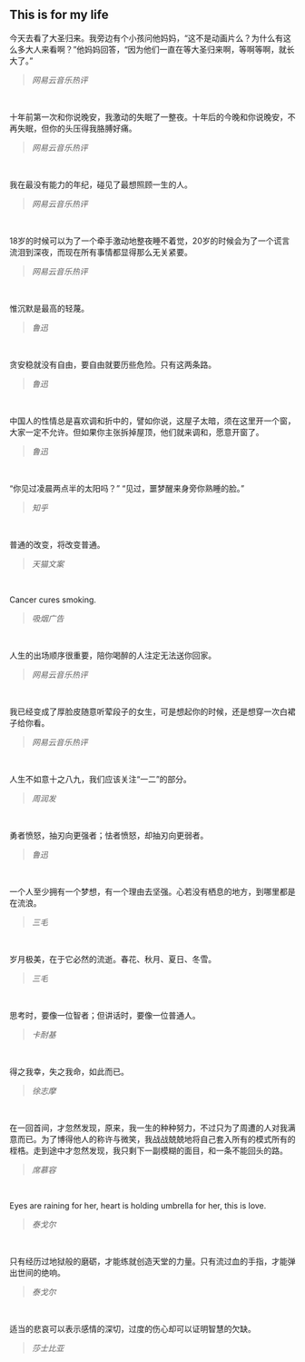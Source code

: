 ## This is for my life

 今天去看了大圣归来。我旁边有个小孩问他妈妈，“这不是动画片么？为什么有这么多大人来看啊？”他妈妈回答，“因为他们一直在等大圣归来啊，等啊等啊，就长大了。”
> *网易云音乐热评*

<br/>

 十年前第一次和你说晚安，我激动的失眠了一整夜。十年后的今晚和你说晚安，不再失眠，但你的头压得我胳膊好痛。
> *网易云音乐热评*

<br/>

我在最没有能力的年纪，碰见了最想照顾一生的人。
> *网易云音乐热评*

<br/>

18岁的时候可以为了一个牵手激动地整夜睡不着觉，20岁的时候会为了一个谎言流泪到深夜，而现在所有事情都显得那么无关紧要。
> *网易云音乐热评*

<br/>

惟沉默是最高的轻蔑。
> *鲁迅*

<br/>

贪安稳就没有自由，要自由就要历些危险。只有这两条路。
> *鲁迅*

<br/>

中国人的性情总是喜欢调和折中的，譬如你说，这屋子太暗，须在这里开一个窗，大家一定不允许。但如果你主张拆掉屋顶，他们就来调和，愿意开窗了。
> *鲁迅*

<br/>

“你见过凌晨两点半的太阳吗？”
“见过，噩梦醒来身旁你熟睡的脸。”
> *知乎*

<br/>

普通的改变，将改变普通。
> *天猫文案*

<br/>

Cancer cures smoking.
> *吸烟广告*

<br/>

人生的出场顺序很重要，陪你喝醉的人注定无法送你回家。
> *网易云音乐热评*

<br/>

我已经变成了厚脸皮随意听荤段子的女生，可是想起你的时候，还是想穿一次白裙子给你看。
> *网易云音乐热评*

<br/>

人生不如意十之八九，我们应该关注“一二”的部分。
> *周润发*

<br/>

勇者愤怒，抽刃向更强者；怯者愤怒，却抽刃向更弱者。
> *鲁迅*

<br/>

一个人至少拥有一个梦想，有一个理由去坚强。心若没有栖息的地方，到哪里都是在流浪。
> *三毛*

<br/>

岁月极美，在于它必然的流逝。春花、秋月、夏日、冬雪。
> *三毛*

<br/>

思考时，要像一位智者；但讲话时，要像一位普通人。
> *卡耐基*

<br/>

得之我幸，失之我命，如此而已。
> *徐志摩*

<br/>

在一回首间，才忽然发现，原来，我一生的种种努力，不过只为了周遭的人对我满意而已。为了博得他人的称许与微笑，我战战兢兢地将自己套入所有的模式所有的桎梏。走到途中才忽然发现，我只剩下一副模糊的面目，和一条不能回头的路。
> *席慕容*

<br/>

Eyes are raining for her, heart is holding umbrella for her, this is love.
> *泰戈尔*

<br/>

只有经历过地狱般的磨砺，才能练就创造天堂的力量。只有流过血的手指，才能弹出世间的绝响。
> *泰戈尔*

<br/>

适当的悲哀可以表示感情的深切，过度的伤心却可以证明智慧的欠缺。
> *莎士比亚*

<br/>

